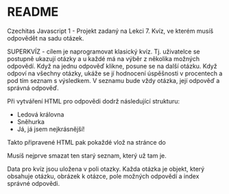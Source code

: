 # README #

Czechitas Javascript 1 - Projekt zadaný na Lekci 7. Kvíz, ve kterém musíš odpovědět na sadu otázek.

SUPERKVÍZ - cílem je naprogramovat klasický kvíz. Tj. uživatelce se postupně ukazují otázky a u každé má na výběr z několika možných odpovědí. Když na jednu odpověď klikne, posune se na další otázku. Když odpoví na všechny otázky, ukáže se jí hodnocení úspěšnosti v procentech a pod tím seznam s výsledkem. V seznamu bude vždy otázka, její odpověď a správná odpověď.

Při vytváření HTML pro odpovědi dodrž následující strukturu:

<ul id="odpovedi">
    <li data-odpoved="0">Ledová královna</li>
    <li data-odpoved="1">Sněhurka</li>
    <li data-odpoved="2">Já, já jsem nejkrásnější!</li>
</ul>

Takto připravené HTML pak pokaždé vlož na stránce do <div id="moznosti">
Musíš nejprve smazat ten starý seznam, který už tam je.

Data pro kvíz jsou uložena v poli otazky. Každa otázka je objekt, který obsahuje otázku, obrázek k otázce, pole možných odpovědí a index správné odpovědi. 